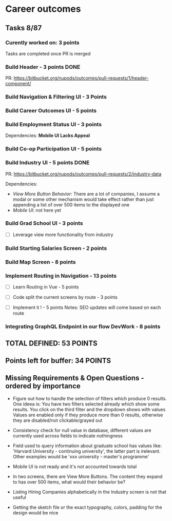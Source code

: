 # Career outcomes
## Tasks 8/87
### Curently worked on: 3 points
Tasks are completed once PR is merged

### Build Header  - 3 points DONE
PR: https://bitbucket.org/nupods/outcomes/pull-requests/1/header-component/

### Build Navigation & Filtering UI - 3 Points

### Build Career Outcomes UI - 5 points

### Build Employment Status UI - 3 points
Dependencies: **Mobile UI** **Lacks Appeal**

### Build Co-op Participation UI - 5 points

### Build Industry UI - 5 points DONE
PR: https://bitbucket.org/nupods/outcomes/pull-requests/2/industry-data

Dependencies:

- *View More Button Behavior*: There are a lot of companies, I assume a modal or some other mechanism would take effect rather than just appending a list of over 500 items to the displayed one  
- *Mobile UI*: not here yet

### Build Grad School UI - 3 points
- [ ] Leverage view more functionality from industry

### Build Starting Salaries Screen - 2 points

### Build Map Screen - 8 points

### Implement Routing in Navigation - 13 points
- [ ] Learn Routing in Vue - 5 points
- [ ] Code split the current screens by route - 3 points
- [ ] Implement it ! - 5 points
Notes: SEO updates will come based on each route


### Integrating GraphQL Endpoint in our flow DevWork - 8 points

## TOTAL DEFINED: 53 POINTS 
## Points left for buffer: 34 POINTS


## Missing Requirements & Open Questions - ordered by importance 
- Figure out how to handle the selection of filters which produce 0 results.
One ideea is:
    You have two filters selected already which show some results.
    You click on the third filter and the dropdown shows with values
    Values are enabled only if they produce more than 0 results, otherwise they 
    are disabled/not clickable/grayed out

- Consistency check for null value in database, different values are currently used
across fields to indicate nothingness

- Field used to query information about graduate school has values like: 
  'Harvard University - continuing university', the latter part is irelevant.
Other examples would be 'xxx university - master's programme'

- Mobile UI is not ready and it's not accounted towards total

- In two screens, there are View More Buttons. The content they expand to
has over 500 items, what would their behavior be?

- Listing Hiring Companies alphabetically in the Industry screen is not that useful

- Getting the sketch file or the exact typography, colors, padding for the design
would be nice

